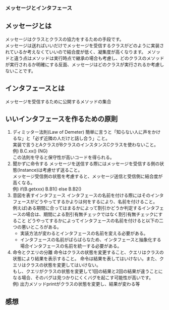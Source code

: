 ### メッセージとインタフェース

## メッセージとは

メッセージはクラスとクラスの協力をするための手段です。    
メッセージは送ればいいだけでメッセージを受信するクラスがどのように実装されているか考えなくていいので結合度が低く、凝集度が高くなります。
メソッドと違う点はメソッドは実行時点で継承の場合も考慮し、どのクラスのメソッドが実行されるか明確にする反面、メッセージはどのクラスが実行されるか考慮しないことです。

## インタフェースとは

メッセージを受信するために公開するメソッドの集合

## いいインタフェースを作るための原則

1. ディミッター法則(Law of Demeter)
簡単に言うと「知らない人に声をかけるな」と「必ず近隣の人だけと話し合う」こと。  
実装で言うとAクラスがBクラスのインスタンスCクラスを使わないこと。例) B.C.xx() (NG)   
この法則を守ると保守性が高いコードを得られる。    
2. 聞かずに命令する
メッセージを送信する際にはメッセージを受信する側の状態(Instance)は考慮せず送ること。   
メッセージ受信側の状態を考慮すると、メッセージ送信と受信側に結合度が高くなる。   
例) if(B.getxxx) B.B1() else B.B2()
3. 意図を表すインタフェース
インタフェースの名前を付ける際にはそのインタフェースがどうやってするかよりは何をするにより、名前を付けること。  
例えば)ある期間に合ってはまるかによって割引かどうか判定するインタフェースの場合は、期間による割引有無チェックではなく割引有無チェックにすること
どうやってするかによってインタフェースの名前を付けると以下の二つの悪いところがある。
	+ 実装方法が変わるとインタフェースの名前を変える必要がある。
	+ インタフェースの名前がばらばらなため、インタフェースと抽象化する場合インタフェースの名前を統一する必要がある。   
4. 命令とクエリの分離
命令はクラスの状態を変更すること、クエリはクラスの状態により結果を表示すること。
命令は結果を表してはいけない。また、クエリはクラスの状態を変更してはいけない。   
もし、クエリがクラスの状態を変更して1回の結果と2回の結果が違うことになる場合、そのバグは見つかりにくくバグを起こす可能性が高いです。   
例) 出力メソッドprintがクラスの状態を変更し、結果が変わる等


## 感想